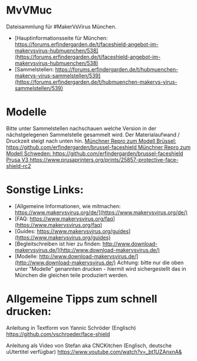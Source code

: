 # MvVMuc
Dateisammlung für #MakerVsVirus München. 

* [Hauptinformationsseite für München: https://forums.erfindergarden.de/t/faceshield-angebot-im-makervsvirus-hubmuenchen/538](https://forums.erfindergarden.de/t/faceshield-angebot-im-makervsvirus-hubmuenchen/538)
* [Sammelstellen: https://forums.erfindergarden.de/t/hubmuenchen-makervs-virus-sammelstellen/539](https://forums.erfindergarden.de/t/hubmuenchen-makervs-virus-sammelstellen/539)

# Modelle
Bitte unter Sammelstellen nachschauen welche Version in der nächstgelegenen Sammelstelle gesammelt wird. Der Materialaufwand / Druckzeit steigt nach unten hin.
[ Münchner Repro zum Modell Brüssel: https://github.com/erfindergarden/brussel-faceshield ](https://github.com/erfindergarden/brussel-faceshield)
[ Münchner Repro zum Modell Schweden: https://github.com/erfindergarden/brussel-faceshield ](https://github.com/erfindergarden/schweden-faceshield)
[ Prusa V3 https://www.prusaprinters.org/prints/25857-protective-face-shield-rc2 ](https://www.prusaprinters.org/prints/25857-protective-face-shield-rc2)






# Sonstige Links:
* [Allgemeine Informationen, wie mitmachen: https://www.makervsvirus.org/de/](https://www.makervsvirus.org/de/)
* [FAQ: https://www.makervsvirus.org/faq](https://www.makervsvirus.org/faq)
* [Guides: https://www.makervsvirus.org/guides](https://www.makervsvirus.org/guides)
* [Begleitschreiben ist hier zu finden: http://www.download-makervsvirus.de/](http://www.download-makervsvirus.de/)
* [Modelle: http://www.download-makervsvirus.de/](http://www.download-makervsvirus.de/) Achtung: bitte nur die oben unter "Modelle" genannten drucken - hiermit wird sichergestellt das in München die gleichen teile produziert werden.





# Allgemeine Tipps zum schnell drucken:
Anleitung in Textform von Yannic Schröder (Englisch) [https://github.com/yschroeder/face-shield ](https://github.com/yschroeder/face-shield )

Anleitung als Video von Stefan aka CNCKitchen (Englisch, deutsche uUtertitel verfügbar)  https://www.youtube.com/watch?v=_bt1UZAnxnA&



